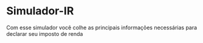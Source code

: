 # Simulador-IR
Com esse simulador você colhe as principais informações necessárias para declarar seu imposto de renda

